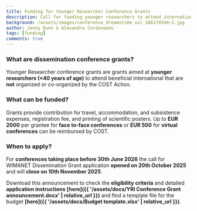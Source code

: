 ```yaml
---
title: Funding for Younger Researcher Conference Grants
description: Call for funding younger researchers to attend international conferences  
background: /assets/images/conference_dreamstime_xxl_186174594~2.jpg
author: Jenny Dunn & Alexandra Corduneanu
tags: [funding]
comments: true
---
```


### What are dissemination conference grants?
Younger Researcher conference grants are grants aimed at **younger researchers (<40 years of age)** to attend beneficial international that are **not** organized or co-organized by the COST Action. 

### What can be funded?
Grants provide contribution for travel, accommodation, and subsistence expenses, registration fee, and printing of scientific posters. Up to **EUR 2000** per grantee for **face to-face conferences** or **EUR 500** for **virtual conferences** can be reimbursed by COST. 

### When to apply?
For **conferences taking place before 30th June 2026** the call for WIMANET Dissemination Grant application **opened on 20th October 2025** and will **close on 10th November 2025**.

Download this announcement to check the **eligibility criteria** and detailed **application instructions** __[here]({{ '/assets/docs/YRI Conference Grant announcement.docx' | relative_url }})__ and find a template file for the budget __[here]({{ '/assets/docs/Budget template.xlsx' | relative_url }})__.
